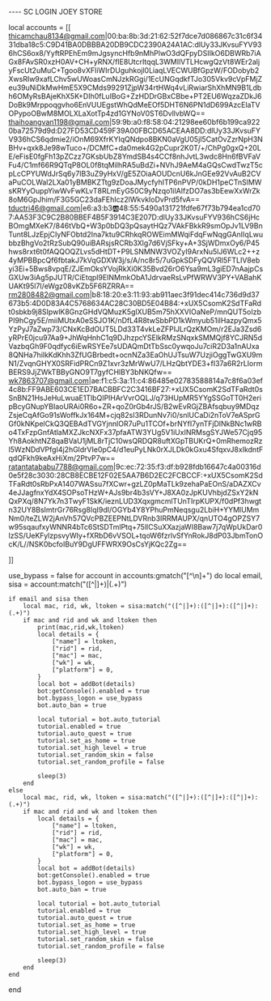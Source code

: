 ---- SC LOGIN JOEY STORE

local accounts = [[
thicamchau8134@gmail.com|00:ba:8b:3d:21:62:52f7dce7d086867c31c6f3431dba18c5:C9D41BA0DBBBA20DB9CDC2390A24A1AC:dlUy33JKvsuFYV936hCS6ox8/YyftRPEhEm9mJgsyncHfb9nMhPlwO3dQFpyDSIIkO6DBWRb7iAGx8FAvSR0xzH0AV+CH+yRNX/flE8UtcrItqqL3WMIlVTLHcwgQzVt8WEr2aljyFscUt2uMuC+Tgoo8vXFIiWIrDUguhkojl0LiaqLVECWUBfGpzW/FODobyb2XwsRIw9xafLChv5wUWoasCmNJzkRGgi/1EcUNGqdkfTJo305Vkv9cVpFMjZeu39uNiDkMwHmE5X9CMds99291ZjpW34rtHWq4vLiRwiarShXhMN9B1Ldbh6OMyRsBAjeKhX5K+DIh0fLuIBoG+ZzHDDrGBxCBbe+PT2EU6WqzaZDkJ6DoBk9Mrppoqgvho6EnVUUEgstWhQdMeEOf5DHT6N6PN1dD699AzcElaTVOPypoOBwM8MOLXLaXotTp4zd1GYNoV0ST6DvllvbWQ==
thaihoangvan1198@gmail.com|59:9b:a0:f8:58:04:21298ee60bf6b199ca9220ba72579d9d:D27FD53CD459F39A00FBCD65ACEAA8DD:dlUy33JKvsuFYV936hCS6qdmie2/iOnM69XfrKYIqQNdpo8BKN0aVgU05jI5CatOvZzrNpH3NBHv+qxk8Je98wTuco+/DCMfC+da0mek4G2pCupr2K0T/+/ChPg0gxQ+20LE/eFisE0fgFh13pZCzz7GKsbUbZ8YmdSB4s4CCf8nhJvtL3wdc8Hn6fBVFaVFu4/C1mf66R9QTqP8OL0f8tqMilhRA5uBdZi+NVhJ9AeM4aGQsCwdTwzT5cpLcCPYUWdJrSq6y7lB3uZ9yHxV/gE5ZOiaAOUDcnU6kJnGEe92VvAuB2CVaPuCOLWal2LXa01yBMBKZTtg9zDoaJMycfyhITP6nPVP/0kDH1peCTnSlMWsKRYyOuppYiwWvFwKLvT8RLmEyG50C9yNzqo1ilAlfzDO7as3bEewXxWrZk8oM6GpJhim/F3G5GC23daFEhIcz2lWkvkIoDvPrd5fvA==
tductri46@gmail.com|e6:a3:b3:ab:48:55:5490a131721fdfe67f73b794ea1cd707:AA53F3C9C2B80BBEF4B5F3914C3E207D:dlUy33JKvsuFYV936hCS6jHcBOmgMXeK7/846tVbQ+W3p0bDQ3pQsaytHQz7VAkFBkkR9smOpJv1LV9BnTunt8LJzEpjCIyNFObtd2Ina7ktu9CRhkqROWEimMWqiFdqFwNqgGAnIIqLwubbzBhgVo2tRzSubQ90uiBARsjsRCRb3Xlg7d6VjSFky+A+3SjWDmxOy6/P45hws8rxt6t0fAQQOQZLvs5dHtDT+P9LSNMNW3VOZyI9ArxNu5lJ6WLc2++z4yMPBBpcQf6fbtakJ7kVqGDXW3j/s/A/nc8r5/7uGpkSDFyQQVRl5FTLIV8ebyi3Ei+5Bws8vpqE/ZJEmOksYVojRkXi0K35Bvd26rO6Ysa9mL3giED7nAajpCsGXUw3iAg5pJUTR/CiEtqpl9EINMmkObA1JdrvaeRsLvPfWRWV3PY+VABahKUAKt95l7I/eWgz08vKZb5F6RZRRA==
rm2808482@gmail.com|b8:18:20:e3:11:93:ab911aec3f91dec414c736d9d37673b5:4D0D83A4C5768634AC28C30BD5E04B84:+xUX5CsomK2SdTFaRdt0sbkb9j8SIpwlK8GnzGHdVQMuzK5glXUB5m75hXXVIOaNeP/mnQUT5oIzbPI9hCgy5E/miiMUtxA0eSSJO1K/nDfL4R8twSbbPD1kWmyub51ilHazpyQmx5YzPyJ7aZwp73/CNxKcBdOUT5LDd33T4vkLeZFPIJLrQzKMOm/r2EJa3Zsd6yRPrE0jcu97Aa9+JhWqHnhC1q9DJhzpcYSElkRMzSNqxkSMMQjf8YCJRN5dVazbqGh9F0qdfyc6iEwRSYEe7sUDAQmDtTbSsc0ywqoJu7ciR2D3a1nAUxa8QNHa7hilkKdKhh3ZfUGBrbedt+ocnNZa3EaOhUJTsuW7UzjiOggTwGXU9mN1/ZvqnGHYX0SRFidPRCn9Z1xvr3zMrWwU7/LHzQbtYDE3+fI37a6R2rLIormBERS9JjZWkTBByGNO9T7gyfCHlBY3bNKQfw==
wk7863707@gmail.com|ae:f1:c5:3a:11:c4:86485e02783588814a7c8f6a03ef4c8b:FF9ABE603CE1ED7BACBBFC2C3416BF27:+xUX5CsomK2SdTFaRdt0sSnBN21HsJeHuLwuaE1TlbQIPlHArVvrOQLJ/q73HUpMR5YYgSSGoTT0H2eripBcyGNupYBIaoURAi0R6o+ZR+qoZ0rGb4rJS/B2wEvRGjZBAfsqbuy9MDqzZsjeCqAfGo91sWoffkJx164M+cjq82sI3RDunNv7i0/snlUCaDi2nToV7eASprGGf0kNKpelCkQ3QEBAdTVGYjnnlOR7uPu1TCOf+brNYfI7ynTFjDlNkBNc1wRBo4TxFzpGnfAtlaMXZJkcNXFx37pfaATW3YUg5V1iUxINRMsgSYJWe57Cjq95Yh8AokhtNZ8qaBVaU1jML8rTjC10wsQRDQR8uftXGpTBUKrQ+0mRhemozRzl5WzNDdVPfgI4j2hGldrVIe0pC4/d1euPyLNk0rXJLDk0kGxu4SfqxvJ8xIkdntFqdQFkh9keAxHiXm/2PtvP7w==
ratantatababu7788@gmail.com|9c:ec:72:35:f3:df:b928fdb16647c4a00316d0e5f28c3030:28CB8ECBE12F02E5AA7B6D2EC2FCBCCF:+xUX5CsomK2SdTFaRdt0sRbPxA1407WASsu7fXCwr+gzLZ0pMaTLk9zehaPaEOnS/aDAZXCv4eJJagfnxYdX4SOPsoTHzW+AJs9br4b3sVY+J8XA0zJpKUVhbjdZSxY2kNQxPXq/8N7Yk7n3TwyF1SkK/ieznLUD3XqxgmcmlTUnTIrpKUPX/f0dPf3hwgtn32UY8BsImtrGr76Rsg8IqI9dI/OGYb4Y8YPhuPmNeqsgu2LbiH+YYMlUMmNm0/teZLW2jAnVh57QVcPBZEEPNtLDVRnb3IRRMAUPX/qnUTO4gOPZSY7w95sqaufxyWNNR4bTc6StSDTmlPtq+75llCSuXXazjaWI8Baw7j7qWpUkDar0lzSS/UeKFylzpsvyWIy+fXRbD6vVSOL+tqoW6fzrlvSfYnRokJ8dP03JbmTonOcK/L//NSK0bcfoIBuY9DgUFFWRX9OsCsYjKQc2Zg==

]]

use_bypass =  false
for account in accounts:gmatch("[^\n]+") do
    local email, sisa = account:match("([^|]+)|(.+)")

    if email and sisa then
        local mac, rid, wk, ltoken = sisa:match("([^|]+):([^|]+):([^|]+):(.+)")
        if mac and rid and wk and ltoken then
            print(mac,rid,wk,ltoken)
            local details = {
                ["name"] = ltoken,
                ["rid"] = rid,
                ["mac"] = mac,
                ["wk"] = wk,
                ["platform"] = 0,
            }
            local bot = addBot(details)
            bot:getConsole().enabled = true
            bot.bypass_logon = use_bypass
            bot.auto_ban = true
        
            local tutorial = bot.auto_tutorial
            tutorial.enabled = true
            tutorial.auto_quest = true
            tutorial.set_as_home = true
            tutorial.set_high_level = true
            tutorial.set_random_skin = false
            tutorial.set_random_profile = false
        
            sleep(3)
        end
    else
        local mac, rid, wk, ltoken = sisa:match("([^|]+):([^|]+):([^|]+):(.+)")
        if mac and rid and wk and ltoken then
            local details = {
                ["name"] = ltoken,
                ["rid"] = rid,
                ["mac"] = mac,
                ["wk"] = wk,
                ["platform"] = 0,
            }
            local bot = addBot(details)
            bot:getConsole().enabled = true
            bot.bypass_logon = use_bypass
            bot.auto_ban = true
        
            local tutorial = bot.auto_tutorial
            tutorial.enabled = true
            tutorial.auto_quest = true
            tutorial.set_as_home = true
            tutorial.set_high_level = true
            tutorial.set_random_skin = false
            tutorial.set_random_profile = false
        
            sleep(3)
        end
    end
end
